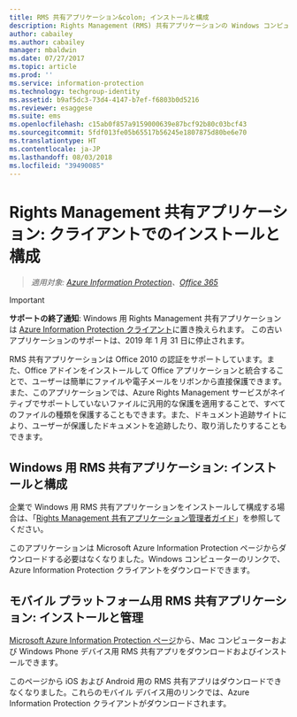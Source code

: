 ```yaml
---
title: RMS 共有アプリケーション&colon; インストールと構成
description: Rights Management (RMS) 共有アプリケーションの Windows コンピューターおよびモバイルデバイスへのデプロイに関する管理者向けの情報です。
author: cabailey
ms.author: cabailey
manager: mbaldwin
ms.date: 07/27/2017
ms.topic: article
ms.prod: ''
ms.service: information-protection
ms.technology: techgroup-identity
ms.assetid: b9af5dc3-73d4-4147-b7ef-f6803b0d5216
ms.reviewer: esaggese
ms.suite: ems
ms.openlocfilehash: c15ab0f857a9159000639e87bcf92b80c03bcf43
ms.sourcegitcommit: 5fdf013fe05b65517b56245e1807875d80be6e70
ms.translationtype: HT
ms.contentlocale: ja-JP
ms.lasthandoff: 08/03/2018
ms.locfileid: "39490085"
---
```

# <a name="rights-management-sharing-application-installation-and-configuration-for-clients"></a>Rights Management 共有アプリケーション: クライアントでのインストールと構成

>*適用対象: [Azure Information Protection](https://azure.microsoft.com/pricing/details/information-protection)、[Office 365](http://download.microsoft.com/download/E/C/F/ECF42E71-4EC0-48FF-AA00-577AC14D5B5C/Azure_Information_Protection_licensing_datasheet_EN-US.pdf)*

> [!IMPORTANT]
> **サポートの終了通知**: Windows 用 Rights Management 共有アプリケーションは [Azure Information Protection クライアント](./rms-client/aip-client.md)に置き換えられます。 この古いアプリケーションのサポートは、2019 年 1 月 31 日に停止されます。 
 
RMS 共有アプリケーションは Office 2010 の認証をサポートしています。また、Office アドインをインストールして Office アプリケーションと統合することで、ユーザーは簡単にファイルや電子メールをリボンから直接保護できます。 また、このアプリケーションでは、Azure Rights Management サービスがネイティブでサポートしていないファイルに汎用的な保護を適用することで、すべてのファイルの種類を保護することもできます。また、ドキュメント追跡サイトにより、ユーザーが保護したドキュメントを追跡したり、取り消したりすることもできます。

## <a name="the-rms-sharing-application-for-windows-installation-and-configuration"></a>Windows 用 RMS 共有アプリケーション: インストールと構成
企業で Windows 用 RMS 共有アプリケーションをインストールして構成する場合は、「[Rights Management 共有アプリケーション管理者ガイド](./rms-client/sharing-app-admin-guide.md)」を参照してください。

このアプリケーションは Microsoft Azure Information Protection ページからダウンロードする必要はなくなりました。Windows コンピューターのリンクで、Azure Information Protection クライアントをダウンロードできます。 


## <a name="the-rms-sharing-application-for-mobile-platforms-installation-and-management"></a>モバイル プラットフォーム用 RMS 共有アプリケーション: インストールと管理
[Microsoft Azure Information Protection ページ](https://go.microsoft.com/fwlink/?LinkId=303970)から、Mac コンピューターおよび Windows Phone デバイス用 RMS 共有アプリをダウンロードおよびインストールできます。 

このページから iOS および Android 用の RMS 共有アプリはダウンロードできなくなりました。これらのモバイル デバイス用のリンクでは、Azure Information Protection クライアントがダウンロードされます。 




